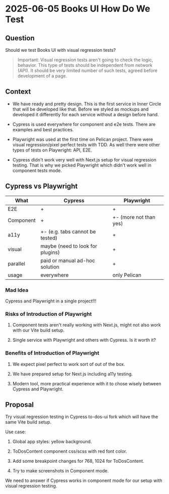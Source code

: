 # 2025-06-05 Books UI How Do We Test

## Question

Should we test Books UI with visual regression tests?

>Important: Visual regression tests aren't going to check the logic, behavior. This type of tests should be independent from network (API). It should be very limited number of such tests, agreed before development of a page.


## Context

- We have ready and pretty design. This is the first service in Inner Circle that will be developed like that. Before we styled as mockups and developed it differently for each service without a design before hand.

- Cypress is used everywhere for component and e2e tests. There are examples and best practices.

- Playwright was used at the first time on Pelican project. There were visual regression/pixel perfect tests with TDD. As well there were other types of tests on Playwright: API, E2E.

- Cypress didn't work very well with Next.js setup for visual regression testing. That is why we picked Playwright which didn't work well in component tests mode.


## Cypress vs Playwright

|    What    |             Cypress              |       Playwright       |
|------------|----------------------------------|------------------------|
|    E2E     |                +                 |           +            |
| Component  |                +                 | +- (more not than yes) |
|    a11y    |  +- (e.g. tabs cannot be tested) |           +            |
|   visual   | maybe (need to look for plugins) |           +            |
|  parallel  |  paid or manual ad-hoc solution  |           +            |
|    usage   |            everywhere            |      only Pelican      |


### Mad Idea

Cypress and Playwright in a single project!!!


### Risks of Introduction of Playwright

1. Component tests aren't really working with Next.js, might not also work with our Vite build setup.

2. Single service with Playwright and others with Cypress. Is it worth it?


### Benefits of Introduction of Playwright

1. We expect pixel perfect to work sort of out of the box.

2. We have prepared setup for Next.js including a11y testing.

3. Modern tool, more practical experience with it to chose wisely between Cypress and Playwright.


## Proposal

Try visual regression testing in Cypress to-dos-ui fork which will have the same Vite build setup.

Use case:

1. Global app styles: yellow background.

2. ToDosContent component css/scss with red font color.

3. Add some breakpoint changes for 768, 1024 for ToDosContent.

4. Try to make screenshots in Component mode.

We need to answer if Cypress works in component mode for our setup with visual regression testing.
